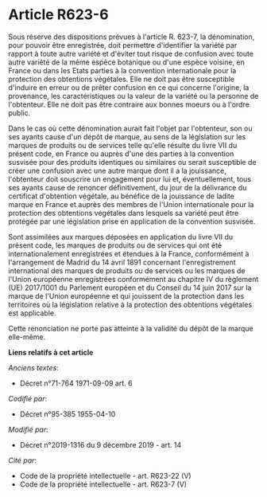 # Article R623-6

Sous réserve des dispositions prévues à l'article R. 623-7, la dénomination, pour pouvoir être enregistrée, doit permettre
d'identifier la variété par rapport à toute autre variété et d'éviter tout risque de confusion avec toute autre variété de la
même espèce botanique ou d'une espèce voisine, en France ou dans les Etats parties à la convention internationale pour la
protection des obtentions végétales. Elle ne doit pas être susceptible d'induire en erreur ou de prêter confusion en ce qui
concerne l'origine, la provenance, les caractéristiques ou la valeur de la variété ou la personne de l'obtenteur. Elle ne
doit pas être contraire aux bonnes moeurs ou à l'ordre public.

Dans le cas où cette dénomination aurait fait l'objet par l'obtenteur, son ou ses ayants cause d'un dépôt de marque, au sens
de la législation sur les marques de produits ou de services telle qu'elle résulte du livre VII du présent code, en France ou
auprès d'une des parties à la convention susvisée pour des produits identiques ou similaires ou serait susceptible de créer
une confusion avec une autre marque dont il a la jouissance, l'obtenteur doit souscrire un engagement pour lui et,
éventuellement, tous ses ayants cause de renoncer définitivement, du jour de la délivrance du certificat d'obtention
végétale, au bénéfice de la jouissance de ladite marque en France et auprès des membres de l'Union internationale pour la
protection des obtentions végétales dans lesquels sa variété peut être protégée par une législation prise en application de
la convention susvisée.

Sont assimilées aux marques déposées en application du livre VII du présent code, les marques de produits ou de services qui
ont été internationalement enregistrées et étendues à la France, conformément à l'arrangement de Madrid du 14 avril 1891
concernant l'enregistrement international des marques de produits ou de services ou les marques de l'Union européenne
enregistrées conformément au chapitre IV du règlement (UE) 2017/1001 du Parlement européen et du Conseil du 14 juin 2017 sur
la marque de l'Union européenne et qui jouissent de la protection dans les territoires où la législation relative à la
protection des obtentions végétales est applicable.

Cette renonciation ne porte pas atteinte à la validité du dépôt de la marque elle-même.

**Liens relatifs à cet article**

_Anciens textes_:

  - Décret n°71-764 1971-09-09 art. 6

_Codifié par_:

  - Décret n°95-385 1955-04-10

_Modifié par_:

  - Décret n°2019-1316 du 9 décembre 2019 - art. 14

_Cité par_:

  - Code de la propriété intellectuelle - art. R623-22 (V)
  - Code de la propriété intellectuelle - art. R623-7 (V)
